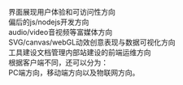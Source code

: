 界面展现用户体验和可访问性方向<br>偏后的js/nodejs开发方向<br>audio/video音视频等富媒体方向<br>SVG/canvas/webGL动效创意表现与数据可视化方向<br>工具建设文档管理内部站建设的前端运维方向<br>根据客户端不同，还可以分为：<br>PC端方向，移动端方向以及物联网方向。